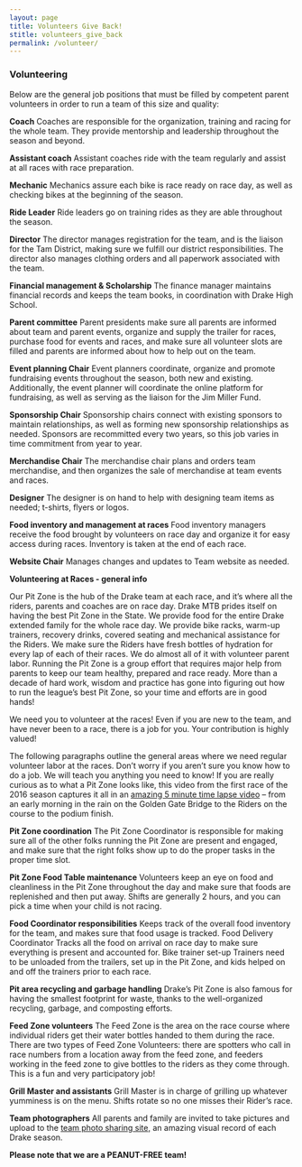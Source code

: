 ```yaml
---
layout: page
title: Volunteers Give Back!
stitle: volunteers_give_back
permalink: /volunteer/
---
```


### Volunteering

Below are the general job positions that must be filled by competent parent volunteers in order to run a team of this size and quality: 

**Coach**
Coaches are responsible for the organization, training and racing for the whole team. They provide mentorship and leadership throughout the season and beyond.

**Assistant coach**
Assistant coaches ride with the team regularly and assist at all races with race preparation.

**Mechanic**
Mechanics assure each bike is race ready on race day, as well as checking bikes at the beginning of the season.

**Ride Leader**
Ride leaders go on training rides as they are able throughout the season.

**Director**
The director manages registration for the team, and is the liaison for the Tam District, making sure we fulfill our district responsibilities. The director also manages clothing orders and all paperwork associated with the team.

**Financial management & Scholarship**
The finance manager maintains financial records and keeps the team books, in coordination with Drake High School.

**Parent committee**
Parent presidents make sure all parents are informed about team and parent events, organize and supply the trailer for races, purchase food for events and races, and make sure all volunteer slots are filled and parents are informed about how to help out on the team. 

**Event planning Chair**
Event planners coordinate, organize and promote fundraising events throughout the season, both new and existing. Additionally, the event planner will coordinate the online platform for fundraising, as well as serving as the liaison for the Jim Miller Fund.

**Sponsorship Chair**
Sponsorship chairs connect with existing sponsors to maintain relationships, as well as forming new sponsorship relationships as needed. Sponsors are recommitted every two years, so this job varies in time commitment from year to year.

**Merchandise Chair**
The merchandise chair plans and orders team merchandise, and then organizes the sale of merchandise at team events and races.

**Designer**
The designer is on hand to help with designing team items as needed; t-shirts, flyers or logos.
 
**Food inventory and management at races**
Food inventory managers receive the food brought by volunteers on race day and organize it for easy access during races. Inventory is taken at the end of each race.

**Website Chair**
Manages changes and updates to Team website as needed.

**Volunteering at Races - general info**

Our Pit Zone is the hub of the Drake team at each race, and it’s where all the riders, parents and coaches are on race day. Drake MTB prides itself on having the best Pit Zone in the State. We provide food for the entire Drake extended family for the whole race day. We provide bike racks, warm-up trainers, recovery drinks, covered seating and mechanical assistance for the Riders. We make sure the Riders have fresh bottles of hydration for every lap of each of their races. We do almost all of it with volunteer parent labor. Running the Pit Zone is a group effort that requires major help from parents to keep our team healthy, prepared and race ready. More than a decade of hard work, wisdom and practice has gone into figuring out how to run the league’s best Pit Zone, so your time and efforts are in good hands!

We need you to volunteer at the races! Even if you are new to the team, and have never been to a race, there is a job for you. Your contribution is highly valued!

The following paragraphs outline the general areas where we need regular volunteer labor at the races.  Don’t worry if you aren’t sure you know how to do a job. We will teach you anything you need to know!  If you are really curious as to what a Pit Zone looks like, this video from the first race of the 2016 season captures it all in an [amazing 5 minute time lapse video](https://www.youtube.com/watch?v=f01G-DY5t8U) – from an early morning in the rain on the Golden Gate Bridge to the Riders on the course to the podium finish.  

**Pit Zone coordination**
The Pit Zone Coordinator is responsible for making sure all of the other folks running the Pit Zone are present and engaged, and make sure that the right folks show up to do the proper tasks in the proper time slot.

**Pit Zone Food Table maintenance**
Volunteers keep an eye on food and cleanliness in the Pit Zone throughout the day and make sure that foods are replenished and then put away. Shifts are generally 2 hours, and you can pick a time when your child is not racing.

**Food Coordinator responsibilities**
Keeps track of the overall food inventory for the team, and makes sure that food usage is tracked.
Food Delivery Coordinator
Tracks all the food on arrival on race day to make sure everything is present and accounted for.
Bike trainer set-up
Trainers need to be unloaded from the trailers, set up in the Pit Zone, and kids helped on and off the trainers prior to each race.

**Pit area recycling and garbage handling**
Drake’s Pit Zone is also famous for having the smallest footprint for waste, thanks to the well-organized recycling, garbage, and composting efforts.

**Feed Zone volunteers**
The Feed Zone is the area on the race course where individual riders get their water bottles handed to them during the race. There are two types of Feed Zone Volunteers: there are spotters who call in race numbers from a location away from the feed zone, and feeders working in the feed zone to give bottles to the riders as they come through. This is a fun and very participatory job!

**Grill Master and assistants**
Grill Master is in charge of grilling up whatever yumminess is on the menu. Shifts rotate so no one misses their Rider’s race. 

**Team photographers**
All parents and family are invited to take pictures and upload to the [team photo sharing site,](https://goo.gl/photos/YpAmTJrjciYyz6YK7) an amazing visual record of each Drake season.

**Please note that we are a PEANUT-FREE team!**

